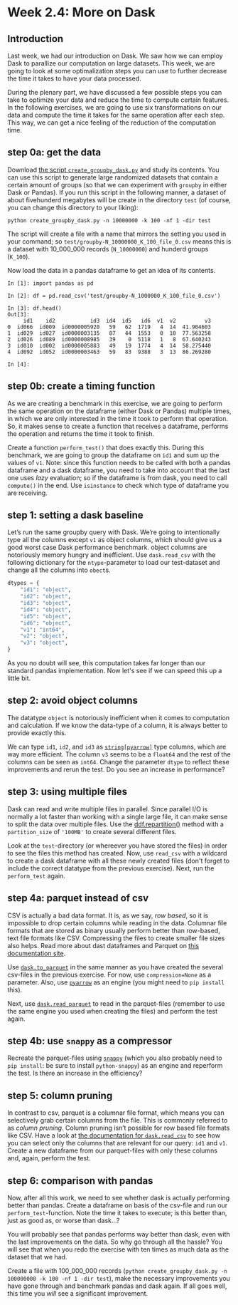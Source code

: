 # Week 2.4: More on Dask

## Introduction

Last week, we had our introduction on Dask. We saw how we can employ Dask to parallize our computation on large datasets. This week, we are going to look at some optimalization steps you can use to further decrease the time it takes to have your data processed.

During the plenary part, we have discussed a few possible steps you can take to optimize your data and reduce the time to compute certain features. In the following exercises, we are going to use six transformations on our data and compute the time it takes for the same operation after each step. This way, we can get a nice feeling of the reduction of the computation time.

## step 0a: get the data

Download [the script `create_groupby_dask.py`](files/create_groupby_dask.py) and study its contents. You can use this script to generate large randomized datasets that contain a certain amount of groups (so that we can experiment with `groupby` in either Dask or Pandas). If you run this script in the following manner, a dataset of about fivehunderd megabytes will be create in the directory `test` (of course, you can change this directory to your liking):

```shell
python create_groupby_dask.py -n 10000000 -k 100 -nf 1 -dir test
```

The script will create a file with a name that mirrors the setting you used in your command; so `test/groupby-N_10000000_K_100_file_0.csv` means this is a dataset with 10_000_000 records (`N_10000000`) and hunderd groups (`K_100`).

Now load the data in a pandas dataframe to get an idea of its contents.

```ipython
In [1]: import pandas as pd

In [2]: df = pd.read_csv('test/groupby-N_1000000_K_100_file_0.csv')

In [3]: df.head()
Out[3]: 
     id1    id2           id3  id4  id5   id6  v1  v2         v3
0  id066  id009  id0000005920   59   62  1719   4  14  41.904603
1  id029  id027  id0000003135   87   44  1553   0  10  77.563258
2  id026  id089  id0000008985   39    0  5118   1   8  67.640243
3  id010  id002  id0000005883   49   19  1774   4  14  58.275440
4  id092  id052  id0000003463   59   83  9388   3  13  86.269280

In [4]: 
```

## step 0b: create a timing function

As we are creating a benchmark in this exercise, we are going to perform the same operation on the dataframe (either Dask or Pandas) multiple times, in which we are only interested in the time it took to perform that operation. So, it makes sense to create a function that receives a dataframe, performs the operation and returns the time it took to finish.

Create a function `perform_test()` that does exactly this. During this benchmark, we are going to group the dataframe on `id1` and sum up the values of `v1`. Note: since this function needs to be called with both a pandas dataframe and a dask dataframe, you need to take into account that the last one uses *lazy* evaluation; so if the dataframe is from dask, you need to call `compute()` in the end. Use `isinstance` to check which type of dataframe you are receiving.


## step 1: setting a dask baseline

Let’s run the same groupby query with Dask. We’re going to intentionally type all the columns except `v1` as object columns, which should give us a good worst case Dask performance benchmark. object columns are notoriously memory hungry and inefficient. Use `dask.read_csv` with the following dictionary for the `ntype`-parameter to load our test-dataset and change all the columns into `obect`s.

```python
dtypes = {
    "id1": "object",
    "id2": "object",
    "id3": "object",
    "id4": "object",
    "id5": "object",
    "id6": "object",
    "v1": "int64",
    "v2": "object",
    "v3": "object",
}
```

As you no doubt will see, this computation takes far longer than our standard pandas implementation. Now let's see if we can speed this up a little bit.

## step 2: avoid object columns

The datatype `object` is notoriously inefficient when it comes to computation and calculation. If we know the data-type of a column, it is always better to provide exactly this. 

We can type `id1`, `id2`, and `id3` as [`string[pyarrow]`](https://pandas.pydata.org/docs/dev/user_guide/pyarrow.html) type columns, which are way more efficient. The column `v3` seems to be a `float64` and the rest of the columns can be seen as `int64`. Change the parameter `dtype` to reflect these improvements and rerun the test. Do you see an increase in performance?

## step 3: using multiple files

Dask can read and write multiple files in parallel. Since parallel I/O is normally a lot faster than working with a single large file, it can make sense to split the data over multiple files. Use the [ddf.repartition()](https://docs.dask.org/en/stable/generated/dask.dataframe.DataFrame.repartition.html) method with a `partition_size` of `'100MB'` to create several different files. 

Look at the `test`-directory (or whereever you have stored the files) in order to see the files this method has created. Now, use `read_csv` with a wildcard to create a dask dataframe with all these newly created files (don't forget to include the correct datatype from the previous exercise). Next, run the `perform_test` again.

## step 4a: parquet instead of csv

CSV is actually a bad data format. It is, as we say, *row based*, so it is impossible to drop certain columns while reading in the data. Columnar file formats that are stored as binary usually perform better than row-based, text file formats like CSV. Compressing the files to create smaller file sizes also helps. Read more about dast dataframes and Parquet on [this documentation site](https://docs.dask.org/en/stable/dataframe-parquet.html).

Use [`dask.to_parquet`](https://docs.dask.org/en/stable/generated/dask.dataframe.to_parquet.html) in the same manner as you have created the several csv-files in the previous exercise. For now, use `compression=None` as a parameter. Also, use [`pyarrow`](https://arrow.apache.org/docs/python/index.html) as an engine (you might need to `pip install` this).

Next, use [`dask.read_parquet`](https://docs.dask.org/en/stable/generated/dask.dataframe.read_parquet.html) to read in the parquet-files (remember to use the same engine you used when creating the files) and perform the test again.

## step 4b: use `snappy` as a compressor

Recreate the parquet-files using [`snappy`](http://google.github.io/snappy/) (which you also probably need to `pip install`: be sure to install `python-snappy`) as an engine and reperform the test. Is there an increase in the efficiency?

## step 5: column pruning

In contrast to csv, parquet is a columnar file format, which means you can selectively grab certain columns from the file. This is commonly referred to as *column pruning*. Column pruning isn’t possible for row based file formats like CSV. Have a look at [the documentation for `dask.read_csv`](https://docs.dask.org/en/stable/generated/dask.dataframe.read_parquet.html) to see how you can select only the columns that are relevant for our query: `id1` and `v1`. Create a new dataframe from our parquet-files with only these columns and, again, perform the test.

## step 6: comparison with pandas

Now, after all this work, we need to see whether dask is actually performing better than pandas. Create a dataframe on basis of the csv-file and run our `perform_test`-function. Note the time it takes to execute; is this better than, just as good as, or worse than dask...?

You will probably see that pandas performs way better than dask, even with the last improvements on the data. So why go through all the hassle? You will see that when you redo the exercise with ten times as much data as the dataset that we had.

Create a file with 100_000_000 records (`python create_groupby_dask.py -n 100000000 -k 100 -nf 1 -dir test`), make the necessary improvements you have gone through and benchmark pandas and dask again. If all goes well, this time you *will* see a significant improvement.


















